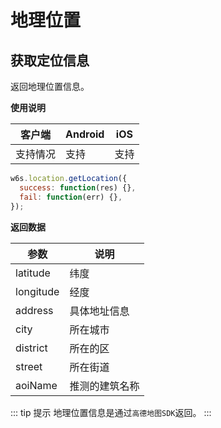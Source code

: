# 地理位置

## 获取定位信息
<!-- OK -->
返回地理位置信息。

**使用说明**

| 客户端   | Android | iOS  |
| -------- | ------- | ---- |
| 支持情况 | 支持  | 支持 |


```js
w6s.location.getLocation({
  success: function(res) {},
  fail: function(err) {},
});
```

**返回数据**

| 参数 | 说明 |
| - | - | 
| latitude | 纬度  |
| longitude | 经度  |
| address | 具体地址信息  |
| city | 所在城市  |
| district | 所在的区  |
| street | 所在街道  |
| aoiName | 推测的建筑名称 |

::: tip 提示
地理位置信息是通过`高德地图SDK`返回。
:::